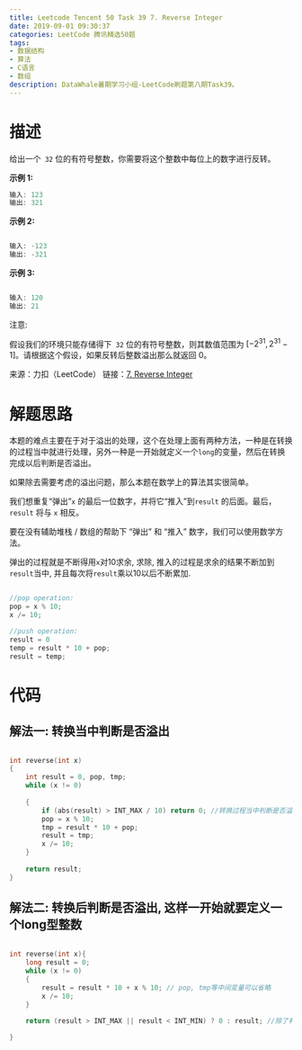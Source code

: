 ```yaml
---
title: Leetcode Tencent 50 Task 39 7. Reverse Integer
date: 2019-09-01 09:30:37
categories: LeetCode 腾讯精选50题
tags:
- 数据结构
- 算法
- C语言
- 数组
description: DataWhale暑期学习小组-LeetCode刷题第八期Task39。
---
```


# 描述

给出一个` 32` 位的有符号整数，你需要将这个整数中每位上的数字进行反转。

**示例 1:**

```c
输入: 123
输出: 321
```

**示例 2:**

```c

输入: -123
输出: -321
```

**示例 3:**

```c

输入: 120
输出: 21
```

注意:

假设我们的环境只能存储得下` 32` 位的有符号整数，则其数值范围为 $[−2^{31},  2^{31} − 1]$。请根据这个假设，如果反转后整数溢出那么就返回 0。



来源：力扣（LeetCode）
链接：[7. Reverse Integer](https://leetcode-cn.com/problems/reverse-integer)

# 解题思路

本题的难点主要在于对于溢出的处理，这个在处理上面有两种方法，一种是在转换的过程当中就进行处理，另外一种是一开始就定义一个`long`的变量，然后在转换完成以后判断是否溢出。

如果除去需要考虑的溢出问题，那么本题在数学上的算法其实很简单。

我们想重复“弹出”`x` 的最后一位数字，并将它“推入”到`result` 的后面。最后，`result` 将与 `x` 相反。

要在没有辅助堆栈 / 数组的帮助下 “弹出” 和 “推入” 数字，我们可以使用数学方法。

弹出的过程就是不断得用`x`对10求余, 求除, 推入的过程是求余的结果不断加到`result`当中, 并且每次将`result`乘以10以后不断累加.

```c

//pop operation:
pop = x % 10;
x /= 10;

//push operation:
result = 0
temp = result * 10 + pop;
result = temp;
```


# 代码

## 解法一: 转换当中判断是否溢出

```c

int reverse(int x)
{
    int result = 0, pop, tmp;
    while (x != 0) 
        
    {
        if (abs(result) > INT_MAX / 10) return 0; //转换过程当中判断是否溢出, 溢出则直接返回0
        pop = x % 10;
        tmp = result * 10 + pop;
        result = tmp;
        x /= 10;
    }
        
    return result;
}


``` 

## 解法二: 转换后判断是否溢出, 这样一开始就要定义一个long型整数

```c
    
int reverse(int x){
    long result = 0;
    while (x != 0) 
    {
        result = result * 10 + x % 10; // pop, tmp等中间变量可以省略
        x /= 10;
    }
    
    return (result > INT_MAX || result < INT_MIN) ? 0 : result; //除了判断上界是否溢出, 也要考虑下界是否溢出

}

``` 
